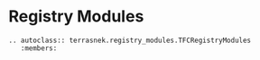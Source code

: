# Registry Modules

```eval_rst
.. autoclass:: terrasnek.registry_modules.TFCRegistryModules
   :members:
```
